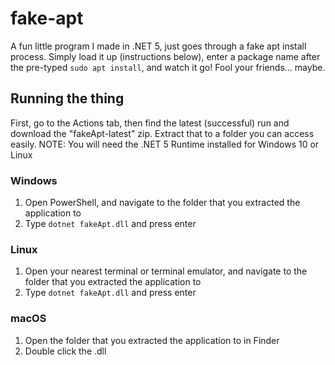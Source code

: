 # fake-apt
A fun little program I made in .NET 5, just goes through a fake apt install process. Simply load it up (instructions below), enter a package name after the pre-typed `sudo apt install`, and watch it go! Fool your friends... maybe.
## Running the thing
First, go to the Actions tab, then find the latest (successful) run and download the "fakeApt-latest" zip. Extract that to a folder you can access easily.
NOTE: You will need the .NET 5 Runtime installed for Windows 10 or Linux
### Windows
1. Open PowerShell, and navigate to the folder that you extracted the application to
2. Type `dotnet fakeApt.dll` and press enter
### Linux
1. Open your nearest terminal or terminal emulator, and navigate to the folder that you extracted the application to
2. Type `dotnet fakeApt.dll` and press enter
### macOS
1. Open the folder that you extracted the application to in Finder
2. Double click the .dll
